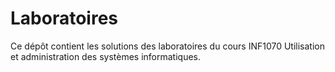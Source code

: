 # Laboratoires
Ce dépôt contient les solutions des laboratoires du cours INF1070 Utilisation et
administration des systèmes
informatiques.
